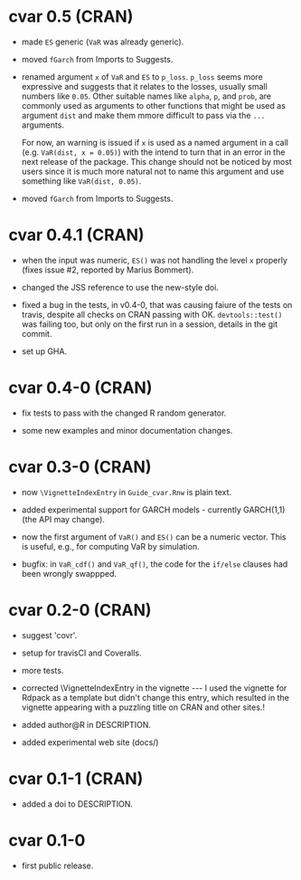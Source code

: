 # cvar 0.5 (CRAN)

* made `ES` generic (`VaR` was already generic).

* moved `fGarch` from Imports to Suggests.

* renamed argument `x` of `VaR` and `ES` to `p_loss`. `p_loss` seems more
  expressive and suggests that it relates to the losses, usually small numbers
  like `0.05`. Other suitable names like `alpha`, `p`, and `prob`, are commonly
  used as arguments to other functions that might be used as argument `dist` and
  make them mmore difficult to pass via the `...` arguments.

  For now, an warning is issued if `x` is used as a named argument in a call
  (e.g. `VaR(dist, x = 0.05)`) with the intend to turn that in an error in the
  next release of the package. This change should not be noticed by most users
  since it is much more natural not to name this argument and use something like
  `VaR(dist, 0.05)`.

* moved `fGarch` from Imports to Suggests.


# cvar 0.4.1 (CRAN)

* when the input was numeric, `ES()` was not handling the level `x` properly
  (fixes issue #2, reported by Marius Bommert).

* changed the JSS reference to use the new-style doi.

* fixed a bug in the tests, in v0.4-0, that was causing faiure of the tests on
  travis, despite all checks on CRAN passing with OK. `devtools::test()` was
  failing too, but only on the first run in a session, details in the git
  commit.

* set up GHA.


# cvar 0.4-0 (CRAN)

* fix tests to pass with the changed R random generator.

* some new examples and minor documentation changes.


# cvar 0.3-0 (CRAN)

* now `\VignetteIndexEntry` in `Guide_cvar.Rnw` is plain text.

* added experimental support for GARCH models - currently GARCH(1,1) (the API
  may change).

* now the first argument of `VaR()` and `ES()` can be a numeric vector. This is
  useful, e.g., for computing VaR by simulation.

* bugfix:  in `VaR_cdf()` and `VaR_qf()`,  the code for the `if/else` clauses
  had been wrongly swappped. 


# cvar 0.2-0 (CRAN)

* suggest 'covr'.

* setup for travisCI and Coveralls.

* more tests.

* corrected \VignetteIndexEntry in the vignette --- I used the vignette for Rdpack as a
  template but didn't change this entry, which resulted in the vignette appearing with a
  puzzling title on CRAN and other sites.!

* added author@R in DESCRIPTION.

* added experimental web site (docs/)


# cvar 0.1-1 (CRAN)

* added a doi to DESCRIPTION.


# cvar 0.1-0

* first public release.
